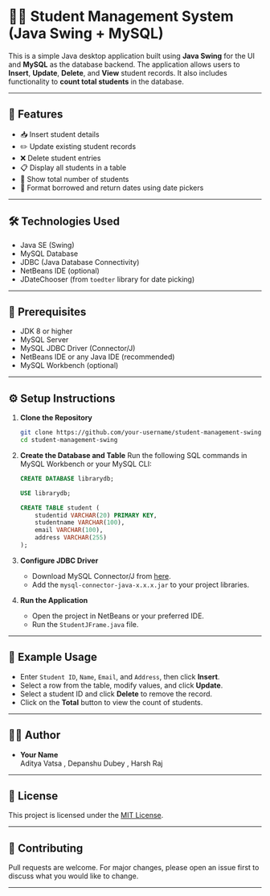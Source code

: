 # 🧑‍🎓 Student Management System (Java Swing + MySQL)

This is a simple Java desktop application built using **Java Swing** for the UI and **MySQL** as the database backend. The application allows users to **Insert**, **Update**, **Delete**, and **View** student records. It also includes functionality to **count total students** in the database.

---

## 📌 Features

- 📥 Insert student details
- ✏️ Update existing student records
- ❌ Delete student entries
- 📋 Display all students in a table
- 🔢 Show total number of students
- 📅 Format borrowed and return dates using date pickers

---

## 🛠️ Technologies Used

- Java SE (Swing)
- MySQL Database
- JDBC (Java Database Connectivity)
- NetBeans IDE (optional)
- JDateChooser (from `toedter` library for date picking)

---

## 🧰 Prerequisites

- JDK 8 or higher
- MySQL Server
- MySQL JDBC Driver (Connector/J)
- NetBeans IDE or any Java IDE (recommended)
- MySQL Workbench (optional)

---

## ⚙️ Setup Instructions

1. **Clone the Repository**
   ```bash
   git clone https://github.com/your-username/student-management-swing.git
   cd student-management-swing
   ```

2. **Create the Database and Table**
   Run the following SQL commands in MySQL Workbench or your MySQL CLI:
   ```sql
   CREATE DATABASE librarydb;

   USE librarydb;

   CREATE TABLE student (
       studentid VARCHAR(20) PRIMARY KEY,
       studentname VARCHAR(100),
       email VARCHAR(100),
       address VARCHAR(255)
   );
   ```

3. **Configure JDBC Driver**
   - Download MySQL Connector/J from [here](https://dev.mysql.com/downloads/connector/j/).
   - Add the `mysql-connector-java-x.x.x.jar` to your project libraries.

4. **Run the Application**
   - Open the project in NetBeans or your preferred IDE.
   - Run the `StudentJFrame.java` file.

---

## 🧪 Example Usage

- Enter `Student ID`, `Name`, `Email`, and `Address`, then click **Insert**.
- Select a row from the table, modify values, and click **Update**.
- Select a student ID and click **Delete** to remove the record.
- Click on the **Total** button to view the count of students.

---

## 🧑‍💻 Author

- **Your Name**  
Aditya Vatsa , Depanshu Dubey , Harsh Raj

---

## 📜 License

This project is licensed under the [MIT License](LICENSE).

---

## 🙌 Contributing

Pull requests are welcome. For major changes, please open an issue first to discuss what you would like to change.

---

